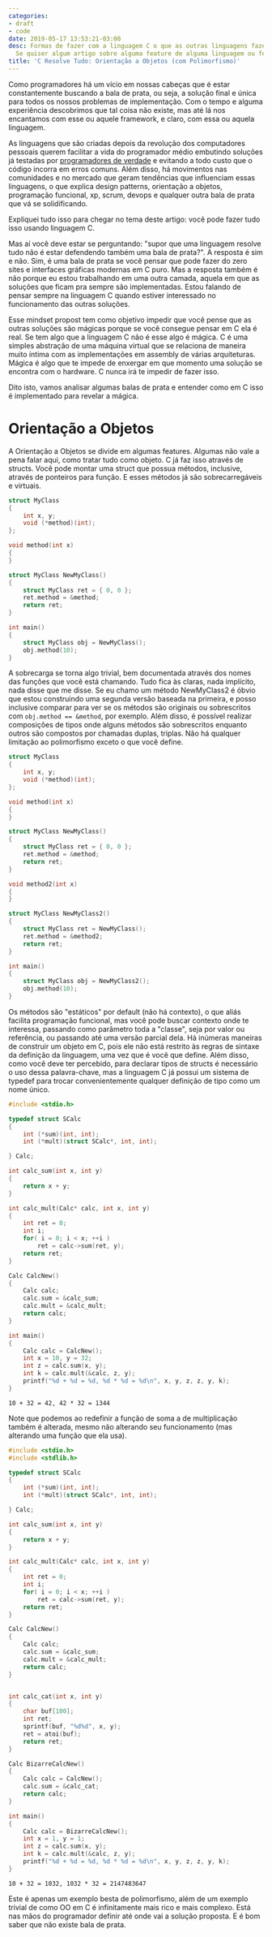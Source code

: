 ```yaml
---
categories:
- draft
- code
date: 2019-05-17 13:53:21-03:00
desc: Formas de fazer com a linguagem C o que as outras linguagens fazem by design.
  Se quiser algum artigo sobre alguma feature de alguma linguagem ou ferramenta, comente.
title: 'C Resolve Tudo: Orientação a Objetos (com Polimorfismo)'
---
```


Como programadores há um vício em nossas cabeças que é estar constantemente buscando a bala de prata, ou seja, a solução final e única para todos os nossos problemas de implementação. Com o tempo e alguma experiência descobrimos que tal coisa não existe, mas até lá nos encantamos com esse ou aquele framework, e claro, com essa ou aquela linguagem.

As linguagens que são criadas depois da revolução dos computadores pessoais querem facilitar a vida do programador médio embutindo soluções já testadas por [programadores de verdade](/programadores-de-verdade-nao-usam-java) e evitando a todo custo que o código incorra em erros comuns. Além disso, há movimentos nas comunidades e no mercado que geram tendências que influenciam essas linguagens, o que explica design patterns, orientação a objetos, programação funcional, xp, scrum, devops e qualquer outra bala de prata que vá se solidificando.

Expliquei tudo isso para chegar no tema deste artigo: você pode fazer tudo isso usando linguagem C.

Mas aí você deve estar se perguntando: "supor que uma linguagem resolve tudo não é estar defendendo também uma bala de prata?". A resposta é sim e não. Sim, é uma bala de prata se você pensar que pode fazer do zero sites e interfaces gráficas modernas em C puro. Mas a resposta também é não porque eu estou trabalhando em uma outra camada, aquela em que as soluções que ficam pra sempre são implementadas. Estou falando de pensar sempre na linguagem C quando estiver interessado no funcionamento das outras soluções.

Esse mindset propost tem como objetivo impedir que você pense que as outras soluções são mágicas porque se você consegue pensar em C ela é real. Se tem algo que a linguagem C não é esse algo é mágica. C é uma simples abstração de uma máquina virtual que se relaciona de maneira muito íntima com as implementações em assembly de várias arquiteturas. Mágica é algo que te impede de enxergar em que momento uma solução se encontra com o hardware. C nunca irá te impedir de fazer isso.

Dito isto, vamos analisar algumas balas de prata e entender como em C isso é implementado para revelar a mágica.

# Orientação a Objetos

A Orientação a Objetos se divide em algumas features. Algumas não vale a pena falar aqui, como tratar tudo como objeto. C já faz isso através de structs. Você pode montar uma struct que possua métodos, inclusive, através de ponteiros para função. E esses métodos já são sobrecarregáveis e virtuais.

```c
struct MyClass
{
    int x, y;
    void (*method)(int);
};

void method(int x)
{
}

struct MyClass NewMyClass()
{
    struct MyClass ret = { 0, 0 };
    ret.method = &method;
    return ret;
}

int main()
{
    struct MyClass obj = NewMyClass();
    obj.method(10);
}
```

A sobrecarga se torna algo trivial, bem documentada através dos nomes das funções que você está chamando. Tudo fica às claras, nada implícito, nada disse que me disse. Se eu chamo um método NewMyClass2 é óbvio que estou construindo uma segunda versão baseada na primeira, e posso inclusive comparar para ver se os métodos são originais ou sobrescritos com `obj.method == &method`, por exemplo. Além disso, é possível realizar composições de tipos onde alguns métodos são sobrescritos enquanto outros são compostos por chamadas duplas, triplas. Não há qualquer limitação ao polimorfismo exceto o que você define.

```c
struct MyClass
{
    int x, y;
    void (*method)(int);
};

void method(int x)
{
}

struct MyClass NewMyClass()
{
    struct MyClass ret = { 0, 0 };
    ret.method = &method;
    return ret;
}

void method2(int x)
{
}

struct MyClass NewMyClass2()
{
    struct MyClass ret = NewMyClass();
    ret.method = &method2;
    return ret;
}

int main()
{
    struct MyClass obj = NewMyClass2();
    obj.method(10);
}
```

Os métodos são "estáticos" por default (não há contexto), o que aliás facilita programação funcional, mas você pode buscar contexto onde te interessa, passando como parâmetro toda a "classe", seja por valor ou referência, ou passando até uma versão parcial dela. Há inúmeras maneiras de construir um objeto em C, pois ele não está restrito às regras de sintaxe da definição da linguagem, uma vez que é você que define. Além disso, como você deve ter percebido, para declarar tipos de structs é necessário o uso dessa palavra-chave, mas a linguagem C já possui um sistema de typedef para trocar convenientemente qualquer definição de tipo como um nome único.

```c
#include <stdio.h>

typedef struct SCalc
{
    int (*sum)(int, int);
    int (*mult)(struct SCalc*, int, int);

} Calc;

int calc_sum(int x, int y)
{
    return x + y;
}

int calc_mult(Calc* calc, int x, int y)
{
    int ret = 0;
    int i;
    for( i = 0; i < x; ++i )
        ret = calc->sum(ret, y);
    return ret;
}

Calc CalcNew()
{
    Calc calc;
    calc.sum = &calc_sum;
    calc.mult = &calc_mult;
    return calc;
}

int main()
{
    Calc calc = CalcNew();
    int x = 10, y = 32;
    int z = calc.sum(x, y);
    int k = calc.mult(&calc, z, y);
    printf("%d + %d = %d, %d * %d = %d\n", x, y, z, z, y, k);
}
```

```
10 + 32 = 42, 42 * 32 = 1344
```

Note que podemos ao redefinir a função de soma a de multiplicação também é alterada, mesmo não alterando seu funcionamento (mas alterando uma função que ela usa).

```c
#include <stdio.h>
#include <stdlib.h>

typedef struct SCalc
{
    int (*sum)(int, int);
    int (*mult)(struct SCalc*, int, int);

} Calc;

int calc_sum(int x, int y)
{
    return x + y;
}

int calc_mult(Calc* calc, int x, int y)
{
    int ret = 0;
    int i;
    for( i = 0; i < x; ++i )
        ret = calc->sum(ret, y);
    return ret;
}

Calc CalcNew()
{
    Calc calc;
    calc.sum = &calc_sum;
    calc.mult = &calc_mult;
    return calc;
}


int calc_cat(int x, int y)
{
    char buf[100];
    int ret;
    sprintf(buf, "%d%d", x, y);
    ret = atoi(buf);
    return ret;
}

Calc BizarreCalcNew()
{
    Calc calc = CalcNew();
    calc.sum = &calc_cat;
    return calc;
}

int main()
{
    Calc calc = BizarreCalcNew();
    int x = 1, y = 1;
    int z = calc.sum(x, y);
    int k = calc.mult(&calc, z, y);
    printf("%d + %d = %d, %d * %d = %d\n", x, y, z, z, y, k);
}
```

```
10 + 32 = 1032, 1032 * 32 = 2147483647
```

Este é apenas um exemplo besta de polimorfismo, além de um exemplo trivial de como OO em C é infinitamente mais rico e mais complexo. Está nas mãos do programador definir até onde vai a solução proposta. E é bom saber que não existe bala de prata.